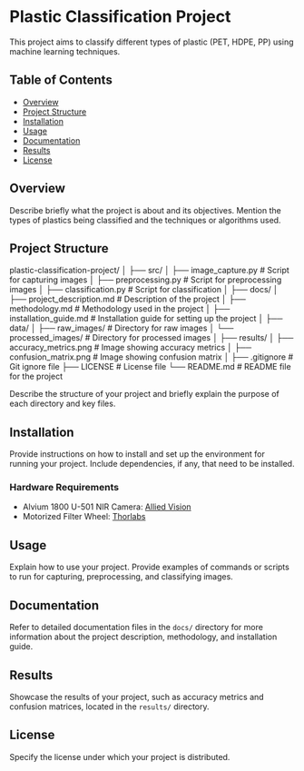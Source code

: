 # Plastic Classification Project

This project aims to classify different types of plastic (PET, HDPE, PP) using machine learning techniques.

## Table of Contents

- [Overview](#overview)
- [Project Structure](#project-structure)
- [Installation](#installation)
- [Usage](#usage)
- [Documentation](#documentation)
- [Results](#results)
- [License](#license)

## Overview

Describe briefly what the project is about and its objectives. Mention the types of plastics being classified and the techniques or algorithms used.

## Project Structure

plastic-classification-project/
│
├── src/
│ ├── image_capture.py # Script for capturing images
│ ├── preprocessing.py # Script for preprocessing images
│ ├── classification.py # Script for classification
│
├── docs/
│ ├── project_description.md # Description of the project
│ ├── methodology.md # Methodology used in the project
│ ├── installation_guide.md # Installation guide for setting up the project
│
├── data/
│ ├── raw_images/ # Directory for raw images
│ └── processed_images/ # Directory for processed images
│
├── results/
│ ├── accuracy_metrics.png # Image showing accuracy metrics
│ ├── confusion_matrix.png # Image showing confusion matrix
│
├── .gitignore # Git ignore file
├── LICENSE # License file
└── README.md # README file for the project


Describe the structure of your project and briefly explain the purpose of each directory and key files.

## Installation

Provide instructions on how to install and set up the environment for running your project. Include dependencies, if any, that need to be installed.

### Hardware Requirements

- Alvium 1800 U-501 NIR Camera: [Allied Vision](https://www.alliedvision.com/en/products/alvium-configurator/alvium-1800-u/501-nir/)
- Motorized Filter Wheel: [Thorlabs](https://www.thorlabs.com/newgrouppage9.cfm?objectgroup_id=988)

## Usage

Explain how to use your project. Provide examples of commands or scripts to run for capturing, preprocessing, and classifying images.

## Documentation

Refer to detailed documentation files in the `docs/` directory for more information about the project description, methodology, and installation guide.

## Results

Showcase the results of your project, such as accuracy metrics and confusion matrices, located in the `results/` directory.

## License

Specify the license under which your project is distributed.

